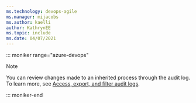 ```yaml
---
ms.technology: devops-agile
ms.manager: mijacobs
ms.author: kaelli
author: KathrynEE
ms.topic: include
ms.date: 04/07/2021
---
```



::: moniker range="azure-devops"

> [!NOTE]  
> You can review changes made to an inherited process through the audit log. To learn more, see [Access, export, and filter audit logs](../../audit/azure-devops-auditing.md).  


::: moniker-end